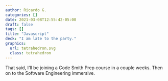 ```yaml
---
author: Ricardo G.
categories: []
date: 2021-03-08T12:55:42-05:00
draft: false
tags: []
title: "Javascript"
deck: "I am late to the party."
graphics: 
  url: tetrahedron.svg
  class: tetrahedron
---
```

That said, I'll be joining a Code Smith Prep course in a couple weeks. Then on to the Software Engineering immersive.